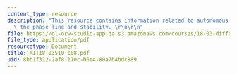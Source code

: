 ```yaml
---
content_type: resource
description: "This resource contains information related to autonomous equations;\
  \ the phase line and stability. \r\n\r\n"
file: https://ol-ocw-studio-app-qa.s3.amazonaws.com/courses/18-03-differential-equations-spring-2010/8bb1f3122af8170cb6e480a7b4bdc889_MIT18_03S10_c08.pdf
file_type: application/pdf
resourcetype: Document
title: MIT18_03S10_c08.pdf
uid: 8bb1f312-2af8-170c-b6e4-80a7b4bdc889
---
```

